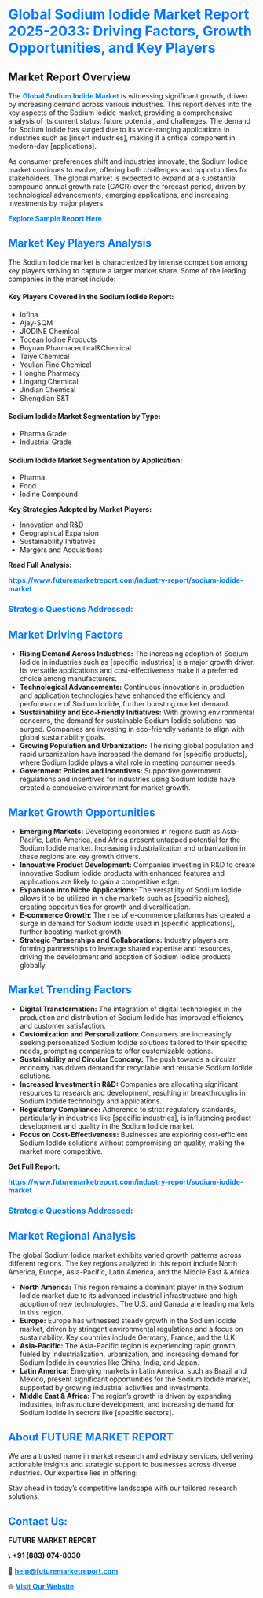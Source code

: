 <h1 style="color: #007BFF;">Global Sodium Iodide Market Report 2025-2033: Driving Factors, Growth Opportunities, and Key Players</h1>

<section id="overview">
<h2>Market Report Overview</h2>
<p>The <a href="https://www.futuremarketreport.com/industry-report/sodium-iodide-market" style="color: #007BFF; text-decoration: none;"><strong>Global Sodium Iodide Market</strong></a> is witnessing significant growth, driven by increasing demand across various industries. This report delves into the key aspects of the Sodium Iodide market, providing a comprehensive analysis of its current status, future potential, and challenges. The demand for Sodium Iodide has surged due to its wide-ranging applications in industries such as [insert industries], making it a critical component in modern-day [applications].</p>
<p>As consumer preferences shift and industries innovate, the Sodium Iodide market continues to evolve, offering both challenges and opportunities for stakeholders. The global market is expected to expand at a substantial compound annual growth rate (CAGR) over the forecast period, driven by technological advancements, emerging applications, and increasing investments by major players.</p>
</section>

<section id="overview">
<p><a href="https://www.futuremarketreport.com/request-sample/reportId=103153" style="color: #007BFF; text-decoration: none;"><strong>Explore Sample Report Here</strong></a></p>
</section>

<section id="key-players">
<h2 style="color: #007BFF;">Market Key Players Analysis</h2>
<p>The Sodium Iodide market is characterized by intense competition among key players striving to capture a larger market share. Some of the leading companies in the market include:</p>
<h4>Key Players Covered in the Sodium Iodide Report:</h4>
<ul><li>Iofina</li><li>Ajay-SQM</li><li>JIODINE Chemical</li><li>Tocean Iodine Products</li><li>Boyuan Pharmaceutical&amp;Chemical</li><li>Taiye Chemical</li><li>Youlian Fine Chemical</li><li>Honghe Pharmacy</li><li>Lingang Chemical</li><li>Jindian Chemical</li><li>Shengdian S&amp;T</li></ul>
<h4>Sodium Iodide Market Segmentation by Type:</h4>
<ul><li>Pharma Grade</li><li>Industrial Grade</li></ul>

<h4>Sodium Iodide Market Segmentation by Application:</h4>
<ul><li>Pharma</li><li>Food</li><li>Iodine Compound</li></ul>
<p><strong>Key Strategies Adopted by Market Players:</strong></p>
<ul>
<li>Innovation and R&D</li>
<li>Geographical Expansion</li>
<li>Sustainability Initiatives</li>
<li>Mergers and Acquisitions</li>
</ul>
</section>

<section>
<p><strong>Read Full Analysis: </strong></p><a href="https://www.futuremarketreport.com/industry-report/sodium-iodide-market" style="color: #007BFF; text-decoration: none;"><strong>https://www.futuremarketreport.com/industry-report/sodium-iodide-market</strong></a>
<h3 style="color: #007BFF;">Strategic Questions Addressed:</h3>
</section>

<section id="driving-factors">
<h2 style="color: #007BFF;">Market Driving Factors</h2>
<ul>
<li><strong>Rising Demand Across Industries:</strong> The increasing adoption of Sodium Iodide in industries such as [specific industries] is a major growth driver. Its versatile applications and cost-effectiveness make it a preferred choice among manufacturers.</li>
<li><strong>Technological Advancements:</strong> Continuous innovations in production and application technologies have enhanced the efficiency and performance of Sodium Iodide, further boosting market demand.</li>
<li><strong>Sustainability and Eco-Friendly Initiatives:</strong> With growing environmental concerns, the demand for sustainable Sodium Iodide solutions has surged. Companies are investing in eco-friendly variants to align with global sustainability goals.</li>
<li><strong>Growing Population and Urbanization:</strong> The rising global population and rapid urbanization have increased the demand for [specific products], where Sodium Iodide plays a vital role in meeting consumer needs.</li>
<li><strong>Government Policies and Incentives:</strong> Supportive government regulations and incentives for industries using Sodium Iodide have created a conducive environment for market growth.</li>
</ul>
</section>

<section id="growth-opportunities">
<h2 style="color: #007BFF;">Market Growth Opportunities</h2>
<ul>
<li><strong>Emerging Markets:</strong> Developing economies in regions such as Asia-Pacific, Latin America, and Africa present untapped potential for the Sodium Iodide market. Increasing industrialization and urbanization in these regions are key growth drivers.</li>
<li><strong>Innovative Product Development:</strong> Companies investing in R&D to create innovative Sodium Iodide products with enhanced features and applications are likely to gain a competitive edge.</li>
<li><strong>Expansion into Niche Applications:</strong> The versatility of Sodium Iodide allows it to be utilized in niche markets such as [specific niches], creating opportunities for growth and diversification.</li>
<li><strong>E-commerce Growth:</strong> The rise of e-commerce platforms has created a surge in demand for Sodium Iodide used in [specific applications], further boosting market growth.</li>
<li><strong>Strategic Partnerships and Collaborations:</strong> Industry players are forming partnerships to leverage shared expertise and resources, driving the development and adoption of Sodium Iodide products globally.</li>
</ul>
</section>

<section id="trending-factors">
<h2 style="color: #007BFF;">Market Trending Factors</h2>
<ul>
<li><strong>Digital Transformation:</strong> The integration of digital technologies in the production and distribution of Sodium Iodide has improved efficiency and customer satisfaction.</li>
<li><strong>Customization and Personalization:</strong> Consumers are increasingly seeking personalized Sodium Iodide solutions tailored to their specific needs, prompting companies to offer customizable options.</li>
<li><strong>Sustainability and Circular Economy:</strong> The push towards a circular economy has driven demand for recyclable and reusable Sodium Iodide solutions.</li>
<li><strong>Increased Investment in R&D:</strong> Companies are allocating significant resources to research and development, resulting in breakthroughs in Sodium Iodide technology and applications.</li>
<li><strong>Regulatory Compliance:</strong> Adherence to strict regulatory standards, particularly in industries like [specific industries], is influencing product development and quality in the Sodium Iodide market.</li>
<li><strong>Focus on Cost-Effectiveness:</strong> Businesses are exploring cost-efficient Sodium Iodide solutions without compromising on quality, making the market more competitive.</li>
</ul>
</section>

<section>
<p><strong>Get Full Report: </strong></p><a href="https://www.futuremarketreport.com/industry-report/sodium-iodide-market" style="color: #007BFF; text-decoration: none;"><strong>https://www.futuremarketreport.com/industry-report/sodium-iodide-market</strong></a>
<h3 style="color: #007BFF;">Strategic Questions Addressed:</h3>
</section>


<section id="regional-analysis">
<h2 style="color: #007BFF;">Market Regional Analysis</h2>
<p>The global Sodium Iodide market exhibits varied growth patterns across different regions. The key regions analyzed in this report include North America, Europe, Asia-Pacific, Latin America, and the Middle East & Africa:</p>
<ul>
<li><strong>North America:</strong> This region remains a dominant player in the Sodium Iodide market due to its advanced industrial infrastructure and high adoption of new technologies. The U.S. and Canada are leading markets in this region.</li>
<li><strong>Europe:</strong> Europe has witnessed steady growth in the Sodium Iodide market, driven by stringent environmental regulations and a focus on sustainability. Key countries include Germany, France, and the U.K.</li>
<li><strong>Asia-Pacific:</strong> The Asia-Pacific region is experiencing rapid growth, fueled by industrialization, urbanization, and increasing demand for Sodium Iodide in countries like China, India, and Japan.</li>
<li><strong>Latin America:</strong> Emerging markets in Latin America, such as Brazil and Mexico, present significant opportunities for the Sodium Iodide market, supported by growing industrial activities and investments.</li>
<li><strong>Middle East & Africa:</strong> The region’s growth is driven by expanding industries, infrastructure development, and increasing demand for Sodium Iodide in sectors like [specific sectors].</li>
</ul>
</section>

<footer>
<h2 style="color: #007BFF;">About FUTURE MARKET REPORT</h2>
<p>We are a trusted name in market research and advisory services, delivering actionable insights and strategic support to businesses across diverse industries. Our expertise lies in offering:</p>

<p>Stay ahead in today’s competitive landscape with our tailored research solutions.</p>

<h2 style="color: #007BFF;">Contact Us:</h2>
<p><strong>FUTURE MARKET REPORT</strong></p>
<p>📞 <strong>+91 (883) 074-8030</strong></p>
<p>📧 <strong><a href="mailto:help@futuremarketreport.com" style="color: #007BFF;">help@futuremarketreport.com</a></strong></p>
<p>🌐 <strong><a href="https://www.futuremarketreport.com/" style="color: #007BFF;">Visit Our Website</a></strong></p>
</footer>
